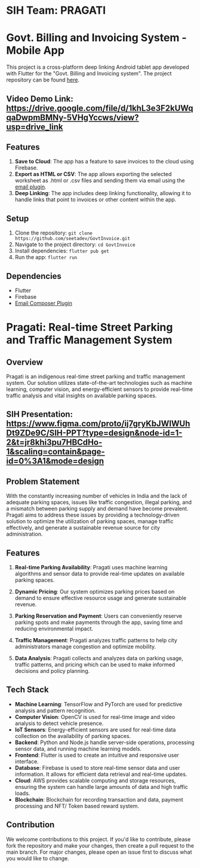 # SIH Team: PRAGATI

# Govt. Billing and Invoicing System - Mobile App

This project is a cross-platform deep linking Android tablet app developed with Flutter for the "Govt. Billing and Invoicing system". The project repository can be found [here](https://github.com/seetadev/GovtInvoice).

## Video Demo Link: https://drive.google.com/file/d/1khL3e3F2kUWqqaDwpmBMNy-5VHgYccws/view?usp=drive_link

## Features

1. **Save to Cloud**: The app has a feature to save invoices to the cloud using Firebase.
2. **Export as HTML or CSV**: The app allows exporting the selected worksheet as .html or .csv files and sending them via email using the [email plugin](https://github.com/EinfachHans/capacitor-email-composer).
3. **Deep Linking**: The app includes deep linking functionality, allowing it to handle links that point to invoices or other content within the app.

## Setup

1. Clone the repository: `git clone https://github.com/seetadev/GovtInvoice.git`
2. Navigate to the project directory: `cd GovtInvoice`
3. Install dependencies: `flutter pub get`
4. Run the app: `flutter run`

## Dependencies

- Flutter
- Firebase
- [Email Composer Plugin](https://github.com/EinfachHans/capacitor-email-composer)



# Pragati: Real-time Street Parking and Traffic Management System

## Overview

Pragati is an indigenous real-time street parking and traffic management system. Our solution utilizes state-of-the-art technologies such as machine learning, computer vision, and energy-efficient sensors to provide real-time traffic analysis and vital insights on available parking spaces. 

## SIH Presentation: https://www.figma.com/proto/ij7gryKbJWIWUhDt9ZDe9C/SIH-PPT?type=design&node-id=1-2&t=jr8khi3pu7HBCdHo-1&scaling=contain&page-id=0%3A1&mode=design

## Problem Statement

With the constantly increasing number of vehicles in India and the lack of adequate parking spaces, issues like traffic congestion, illegal parking, and a mismatch between parking supply and demand have become prevalent. Pragati aims to address these issues by providing a technology-driven solution to optimize the utilization of parking spaces, manage traffic effectively, and generate a sustainable revenue source for city administration.

## Features

1. **Real-time Parking Availability**: Pragati uses machine learning algorithms and sensor data to provide real-time updates on available parking spaces.

2. **Dynamic Pricing**: Our system optimizes parking prices based on demand to ensure effective resource usage and generate sustainable revenue.

3. **Parking Reservation and Payment**: Users can conveniently reserve parking spots and make payments through the app, saving time and reducing environmental impact.

4. **Traffic Management**: Pragati analyzes traffic patterns to help city administrators manage congestion and optimize mobility.

5. **Data Analysis**: Pragati collects and analyzes data on parking usage, traffic patterns, and pricing which can be used to make informed decisions and policy planning.

## Tech Stack

- **Machine Learning**: TensorFlow and PyTorch are used for predictive analysis and pattern recognition.
- **Computer Vision**: OpenCV is used for real-time image and video analysis to detect vehicle presence.
- **IoT Sensors**: Energy-efficient sensors are used for real-time data collection on the availability of parking spaces.
- **Backend**: Python and Node.js handle server-side operations, processing sensor data, and running machine learning models.
- **Frontend**: Flutter is used to create an intuitive and responsive user interface.
- **Database**: Firebase is used to store real-time sensor data and user information. It allows for efficient data retrieval and real-time updates.
- **Cloud**: AWS provides scalable computing and storage resources, ensuring the system can handle large amounts of data and high traffic loads.
- **Blockchain**: Blockchain for recording transaction and data, payment processing and NFT/ Token based reward system.

## Contribution

We welcome contributions to this project. If you'd like to contribute, please fork the repository and make your changes, then create a pull request to the main branch. For major changes, please open an issue first to discuss what you would like to change.



